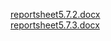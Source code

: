 [reportsheet5.7.2.docx](https://github.com/afan-di/REPORTSHEET/blob/main/REPORT%20SHEET%205.7.2.docx)
<br>
[reportsheet5.7.3.docx](https://github.com/afan-di/REPORTSHEET/blob/main/REPORT%20SHEET%205.7.3.docx)
